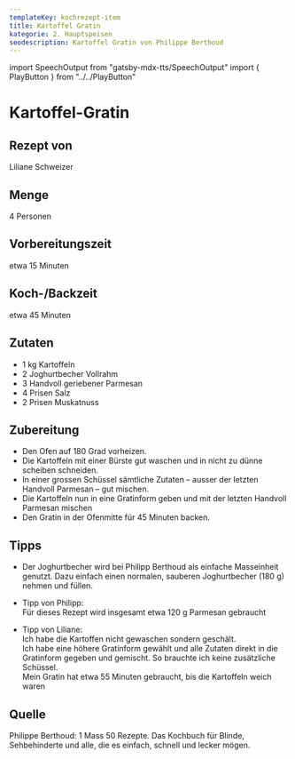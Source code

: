 ```yaml
---
templateKey: kochrezept-item
title: Kartoffel Gratin
kategorie: 2. Hauptspeisen
seodescription: Kartoffel Gratin von Philippe Berthoud
---
```

import SpeechOutput from "gatsby-mdx-tts/SpeechOutput"
import { PlayButton } from "../../PlayButton"

<SpeechOutput id="kochrezept-liliane-schweizer-kartoffel-gratin" customPlayButton={PlayButton}>

# Kartoffel-Gratin

## Rezept von

Liliane Schweizer

## Menge
4 Personen
## Vorbereitungszeit
etwa 15 Minuten
## Koch-/Backzeit
etwa 45 Minuten

## Zutaten

* 1 kg Kartoffeln
* 2 Joghurtbecher Vollrahm
* 3 Handvoll geriebener Parmesan
* 4 Prisen Salz
* 2 Prisen Muskatnuss

## Zubereitung
* Den Ofen auf 180 Grad vorheizen.
* Die Kartoffeln mit einer Bürste gut waschen und in nicht zu dünne scheiben schneiden.
* In einer grossen Schüssel sämtliche Zutaten – ausser der letzten Handvoll Parmesan – gut mischen.
* Die Kartoffeln nun in eine Gratinform geben und mit der letzten Handvoll Parmesan mischen
* Den Gratin in der Ofenmitte für 45 Minuten backen.


## Tipps
* Der Joghurtbecher wird bei Philipp Berthoud als einfache Masseinheit genutzt. Dazu einfach einen normalen, sauberen Joghurtbecher (180 g) nehmen und füllen. 
* Tipp von Philipp:  
Für dieses Rezept wird insgesamt etwa 120 g Parmesan gebraucht

* Tipp von Liliane:  
Ich habe die Kartoffen nicht gewaschen sondern geschält.  
Ich habe eine höhere Gratinform gewählt und alle Zutaten direkt in die Gratinform gegeben und gemischt. So brauchte ich keine zusätzliche Schüssel.  
Mein Gratin hat etwa 55 Minuten gebraucht, bis die Kartoffeln weich waren

## Quelle
Philippe Berthoud: 1 Mass 50 Rezepte. Das Kochbuch für Blinde, Sehbehinderte und alle, die es einfach, schnell und lecker mögen.

</SpeechOutput>